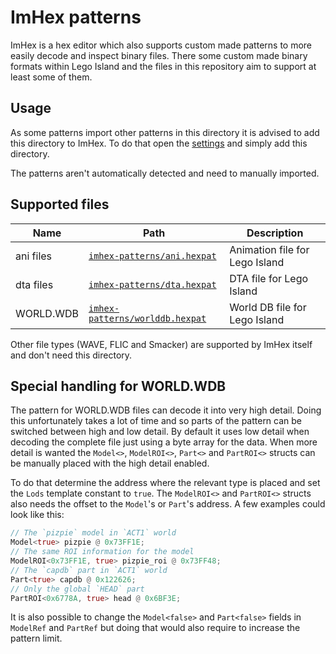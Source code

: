 # ImHex patterns

ImHex is a hex editor which also supports custom made patterns to more easily decode and inspect binary files. There some custom made binary formats within Lego Island and the files in this repository aim to support at least some of them.

## Usage

As some patterns import other patterns in this directory it is advised to add this directory to ImHex. To do that open the [settings](https://docs.werwolv.net/imhex/misc/settings#categories) and simply add this directory.

The patterns aren't automatically detected and need to manually imported.

## Supported files

| Name | Path | Description |
|------|------|-------------|
| ani files | [`imhex-patterns/ani.hexpat`](ani.hexpat) | Animation file for Lego Island |
| dta files | [`imhex-patterns/dta.hexpat`](dta.hexpat) | DTA file for Lego Island |
| WORLD.WDB | [`imhex-patterns/worlddb.hexpat`](worlddb.hexpat) | World DB file for Lego Island |

Other file types (WAVE, FLIC and Smacker) are supported by ImHex itself and don't need this directory.

## Special handling for WORLD.WDB

The pattern for WORLD.WDB files can decode it into very high detail. Doing this unfortunately takes a lot of time and so parts of the pattern can be switched between high and low detail. By default it uses low detail when decoding the complete file just using a byte array for the data. When more detail is wanted the `Model<>`, `ModelROI<>`, `Part<>` and `PartROI<>` structs can be manually placed with the high detail enabled.

To do that determine the address where the relevant type is placed and set the `Lods` template constant to `true`. The `ModelROI<>` and `PartROI<>` structs also needs the offset to the `Model`'s or `Part`'s address. A few examples could look like this:

```rust
// The `pizpie` model in `ACT1` world
Model<true> pizpie @ 0x73FF1E;
// The same ROI information for the model
ModelROI<0x73FF1E, true> pizpie_roi @ 0x73FF48;
// The `capdb` part in `ACT1` world
Part<true> capdb @ 0x122626;
// Only the global `HEAD` part
PartROI<0x6778A, true> head @ 0x6BF3E;
```

It is also possible to change the `Model<false>` and `Part<false>` fields in `ModelRef` and `PartRef` but doing that would also require to increase the pattern limit.
